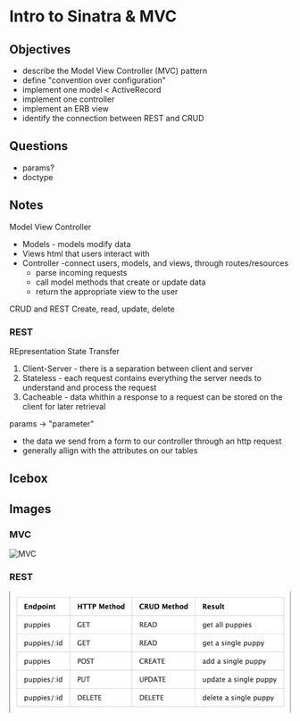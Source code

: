 # Intro to Sinatra & MVC

## Objectives

- describe the Model View Controller (MVC) pattern
- define "convention over configuration"
- implement one model < ActiveRecord
- implement one controller
- implement an ERB view
- identify the connection between REST and CRUD

## Questions
- params?
- doctype

## Notes
Model View Controller
- Models - models modify data
- Views html that users interact with
- Controller -connect users, models, and views, through routes/resources
    - parse incoming requests
    - call model methods that create or update data
    - return the appropriate view to the user


CRUD and REST
Create, read, update, delete

### REST
REpresentation State Transfer
1. Client-Server - there is a separation between client and server
2. Stateless - each request contains everything the server needs to understand and process the request
3. Cacheable - data whithin a response to a request can be stored on the client for later retrieval

params -> "parameter"
- the data we send from a form to our controller through an http request
- generally allign with the attributes on our tables
## Icebox

## Images 

### MVC

![MVC](https://i.stack.imgur.com/jKOn7.jpg)

### REST

![REST](CRUDREST.png)